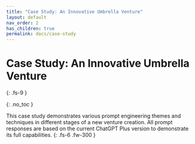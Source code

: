```yaml
---
title: "Case Study: An Innovative Umbrella Venture"
layout: default
nav_order: 2
has_children: true
permalink: docs/case-study
---
```


# Case Study: An Innovative Umbrella Venture
{: .fs-9 }

{: .no_toc }

This case study demonstrates various prompt engineering themes and techniques in different
stages of a new venture creation. All prompt responses are based on the current ChatGPT 
Plus version to demonstrate its full capabilities.
{: .fs-6 .fw-300 }